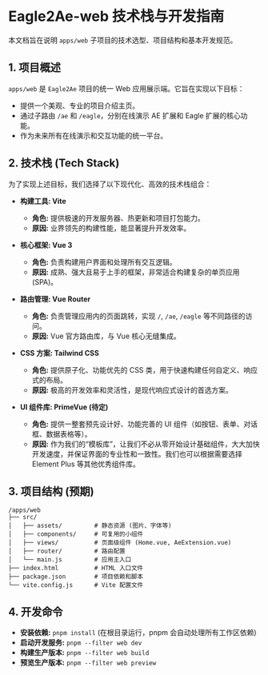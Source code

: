 # Eagle2Ae-web 技术栈与开发指南

本文档旨在说明 `apps/web` 子项目的技术选型、项目结构和基本开发规范。

## 1. 项目概述

`apps/web` 是 `Eagle2Ae` 项目的统一 Web 应用展示端。它旨在实现以下目标：

- 提供一个美观、专业的项目介绍主页。
- 通过子路由 `/ae` 和 `/eagle`，分别在线演示 AE 扩展和 Eagle 扩展的核心功能。
- 作为未来所有在线演示和交互功能的统一平台。

## 2. 技术栈 (Tech Stack)

为了实现上述目标，我们选择了以下现代化、高效的技术栈组合：

- **构建工具: Vite**
  - **角色:** 提供极速的开发服务器、热更新和项目打包能力。
  - **原因:** 业界领先的构建性能，能显著提升开发效率。

- **核心框架: Vue 3**
  - **角色:** 负责构建用户界面和处理所有交互逻辑。
  - **原因:** 成熟、强大且易于上手的框架，非常适合构建复杂的单页应用 (SPA)。

- **路由管理: Vue Router**
  - **角色:** 负责管理应用内的页面跳转，实现 `/`, `/ae`, `/eagle` 等不同路径的访问。
  - **原因:** Vue 官方路由库，与 Vue 核心无缝集成。

- **CSS 方案: Tailwind CSS**
  - **角色:** 提供原子化、功能优先的 CSS 类，用于快速构建任何自定义、响应式的布局。
  - **原因:** 极高的开发效率和灵活性，是现代响应式设计的首选方案。

- **UI 组件库: PrimeVue (待定)**
  - **角色:** 提供一整套预先设计好、功能完善的 UI 组件（如按钮、表单、对话框、数据表格等）。
  - **原因:** 作为我们的“模板库”，让我们不必从零开始设计基础组件，大大加快开发速度，并保证界面的专业性和一致性。我们也可以根据需要选择 Element Plus 等其他优秀组件库。

## 3. 项目结构 (预期)

```
/apps/web
├── src/
│   ├── assets/         # 静态资源 (图片、字体等)
│   ├── components/     # 可复用的小组件
│   ├── views/          # 页面级组件 (Home.vue, AeExtension.vue)
│   ├── router/         # 路由配置
│   └── main.js         # 应用主入口
├── index.html          # HTML 入口文件
├── package.json        # 项目依赖和脚本
└── vite.config.js      # Vite 配置文件
```

## 4. 开发命令

- **安装依赖:** `pnpm install` (在根目录运行，pnpm 会自动处理所有工作区依赖)
- **启动开发服务:** `pnpm --filter web dev`
- **构建生产版本:** `pnpm --filter web build`
- **预览生产版本:** `pnpm --filter web preview`
